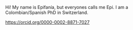 Hi! 
My name is Epifanía, but everyones calls me Epi. I am a Colombian/Spanish PhD in Switzerland. 

https://orcid.org/0000-0002-8871-7027


